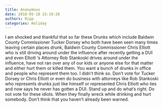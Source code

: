 ```yaml
---
title: Anonymous
date: 2018-05-18 15:19:28
authors: Ripp
categories: Holiday
---
```


 I am shocked and thankful that so far these Drunks which include Baldwin County Commissioner Tucker Dorsey who both have been seen many times  leaving certain places drunk, Baldwin County Commissioner Chris Elliott who is still driving around under the influence after recently getting a DUI and even Elliott ‘s Attorney Rob Stankoski drives around under the influence, have not ran over any of our kids or anyone else for that matter and either hurt them or killed them. You want a bunch of drunks in office and people who represent them too. I didn’t think so. Don’t vote for Tucker Dorsey or Chris Elliott or even do business with attorneys like Rob Stankoski who represents drunks just like himself or represented Chris Elliott who lies and now says he never has gotten a DUI. Stand up and do what’s right. Do not vote for these idiots. When they finally wreck while drinking and hurt somebody. Don’t think that you haven’t already been warned.
